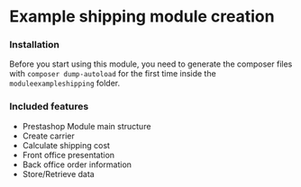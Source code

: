 # Example shipping module creation

### Installation
Before you start using this module, you need to generate the composer files with `composer dump-autoload` for the first time inside the `moduleexampleshipping` folder.

### Included features
- Prestashop Module main structure
- Create carrier
- Calculate shipping cost
- Front office presentation
- Back office order information
- Store/Retrieve data
